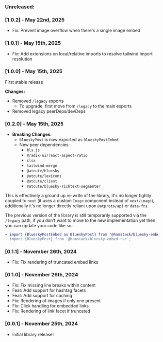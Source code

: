 ### Unreleased:

### [1.0.2] - May 22nd, 2025

- Fix: Prevent image overflow when there's a single image embed

### [1.0.1] - May 15th, 2025

- Fix: Add extensions on local/relative imports to resolve tailwind import resolution

### [1.0.0] - May 15th, 2025

First stable release

**Changes:**

- Removed `/legacy` exports
  - To upgrade, first move from `/legacy` to the main exports
- Removed legacy peerDeps/devDeps

### [0.2.0] - May 15th, 2025

- **Breaking Changes**:
  - `BlueskyPost` is now exported as `BlueskyPostEmbed`
  - New peer dependencies:
    - `hls.js`
    - `@radix-ui/react-aspect-ratio`
    - `clsx`
    - `tailwind-merge`
    - `@atcute/bluesky`
    - `@atcute/lexicons`
    - `@atcute/client`
    - `@atcute/bluesky-richtext-segmenter`

This is effectively a ground up re-write of the library, it's no longer tightly coupled to `next` (it uses a custom `Image` component instead of `next/image`), additionally it's no longer directly reliant upon `@atproto/api` or `date-fns`.

The previous version of the library is still temporarily supported via the `/legacy` path, if you don't want to move to the new implementation yet then you can update your code like so:

```diff
+ import {BlueskyPostEmbed as BlueskyPost} from '@hamstack/bluesky-embed-rsc/legacy';
- import {BlueskyPost} from '@hamstack/bluesky-embed-rsc';
```

### [0.1.1] - November 26th, 2024

- Fix: Fix rendering of truncated embed links

### [0.1.0] - November 26th, 2024

- Fix: Fix missing line breaks within content
- Feat: Add support for hashtag facets
- Feat: Add support for caching
- Fix: Rendering of images if only one present
- Fix: Click handling for embedded links
- Fix: Rendering of link facet if truncated

### [0.0.1] - November 25th, 2024

- Initial library release!
